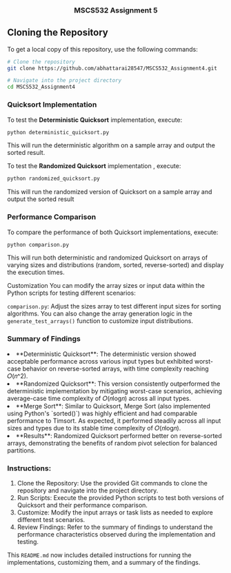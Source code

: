 <div align="center">
  <h3 align="center">MSCS532 Assignment 5</h3>
</div>

<!-- CLONING THE REPOSITORY -->
## Cloning the Repository

To get a local copy of this repository, use the following commands:
```sh
# Clone the repository
git clone https://github.com/abhattarai28547/MSCS532_Assignment4.git

# Navigate into the project directory
cd MSCS532_Assignment4
```
<!-- Running the code-->
### Quicksort Implementation

To test the **Deterministic Quicksort** implementation, execute:
```sh
python deterministic_quicksort.py
```
This will run the deterministic algorithm on a sample array and output the sorted result.

To test the **Randomized Quicksort** implementation , execute:

```sh
python randomized_quicksort.py
```
This will run the randomized version of Quicksort on a sample array and output the sorted result

### Performance Comparison

To compare the performance of both Quicksort implementations, execute:
```sh
python comparison.py
```
This will run both deterministic and randomized Quicksort on arrays of varying sizes and distributions (random, sorted, reverse-sorted) and display the execution times.


<!-- CUSTOMIZATION -->
Customization
You can modify the array sizes or input data within the Python scripts for testing different scenarios:

`comparison.py`: Adjust the sizes array to test different input sizes for sorting algorithms. You can also change the array generation logic in the `generate_test_arrays()` function to customize input distributions.


 <!-- SUMMARY OF FINDINGS -->

 
### Summary of Findings
<div> 
  <li>
   **Deterministic Quicksort**: The deterministic version showed acceptable performance across various input types but exhibited worst-case behavior on reverse-sorted arrays, with time complexity reaching 𝑂(𝑛^2).
  </li> 
  <li>
    **Randomized Quicksort**: This version consistently outperformed the deterministic implementation by mitigating worst-case scenarios, achieving average-case time complexity of 𝑂(𝑛log𝑛) across all input types.
  </li>
  <li>
    **Merge Sort**: Similar to Quicksort, Merge Sort (also implemented using Python's `sorted()`) was highly efficient and had comparable performance to Timsort. As expected, it performed steadily across all input sizes and types due to its stable time complexity of 𝑂(𝑛log𝑛).
  </li>
  <li>**Results**: Randomized Quicksort performed better on reverse-sorted arrays, demonstrating the benefits of random pivot selection for balanced partitions.
  </li>
</div>

### Instructions:
<ol>
  <li>
    Clone the Repository: Use the provided Git commands to clone the repository and navigate into the project directory.
  </li> 
  <li>
    Run Scripts: Execute the provided Python scripts to test both versions of Quicksort and their performance comparison.
  </li> 
  <li>Customize: Modify the input arrays or task lists as needed to explore different test scenarios.
  </li> 
  <li>
    Review Findings: Refer to the summary of findings to understand the performance characteristics observed during the implementation and testing.
  </li>
</ol>

This `README.md` now includes detailed instructions for running the implementations, customizing them, and a summary of the findings.

